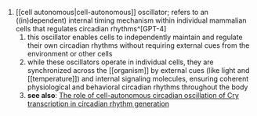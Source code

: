 1. [[cell autonomous|cell-autonomous]] oscillator; refers to an ((in)dependent) internal timing mechanism within individual mammalian cells that regulates circadian rhythms^[GPT-4]
	1. this oscillator enables cells to independently maintain and regulate their own circadian rhythms without requiring external cues from the environment or other cells
	2. while these oscillators operate in individual cells, they are synchronized across the [[organism]] by external cues (like light and [[temperature]]) and internal signaling molecules, ensuring coherent physiological and behavioral circadian rhythms throughout the body
	3. **see also**: [The role of cell-autonomous circadian oscillation of Cry transcription in circadian rhythm generation](https://www.cell.com/cell-reports/fulltext/S2211-1247(22)00461-2)